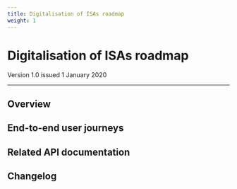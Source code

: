 ```yaml
---
title: Digitalisation of ISAs roadmap
weight: 1
---
```


# Digitalisation of ISAs roadmap

Version 1.0 issued 1 January 2020
***

## Overview

## End-to-end user journeys

## Related API documentation

## Changelog
